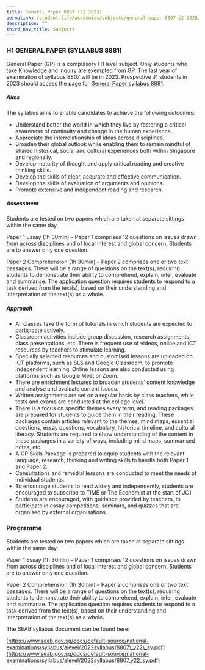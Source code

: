 ```yaml
---
title: General Paper 8807 (J2 2023)
permalink: /student-life/academics/subjects/general-paper-8807-j2-2023/
description: ""
third_nav_title: Subjects
---
```

### H1 GENERAL PAPER (SYLLABUS 8881)

General Paper (GP) is a compulsory H1 level subject. Only students who take Knowledge and Inquiry are exempted from GP. The last year of examination of syllabus 8807 will be in 2023. Prospective J1 students in 2023 should access the page for [General Paper syllabus 8881](/student-life/academics/subjects/general-paper-8881-j1-2023).  

  

##### Aims

  

The syllabus aims to enable candidates to achieve the following outcomes:

*   Understand better the world in which they live by fostering a critical awareness of continuity and change in the human experience.
*   Appreciate the interrelationship of ideas across disciplines.
*   Broaden their global outlook while enabling them to remain mindful of shared historical, social and cultural experiences both within Singapore and regionally.
*   Develop maturity of thought and apply critical reading and creative thinking skills.
*   Develop the skills of clear, accurate and effective communication.
*   Develop the skills of evaluation of arguments and opinions.
*   Promote extensive and independent reading and research.

  

##### Assessment

  

Students are tested on two papers which are taken at separate sittings within the same day.

Paper 1 Essay (1h 30min) – Paper 1 comprises 12 questions on issues drawn from across disciplines and of local interest and global concern. Students are to answer only one question.

  

Paper 2 Comprehension (1h 30min) – Paper 2 comprises one or two text passages. There will be a range of questions on the text(s), requiring students to demonstrate their ability to comprehend, explain, infer, evaluate and summarise. The application question requires students to respond to a task derived from the text(s), based on their understanding and interpretation of the text(s) as a whole.

  

##### Approach

  

*   All classes take the form of tutorials in which students are expected to participate actively.
*   Classroom activities include group discussion, research assignments, class presentations, etc. There is frequent use of videos, online and ICT resources by teachers to stimulate learning.
*   Specially selected resources and customised lessons are uploaded on ICT platforms, such as SLS and Google Classroom, to promote independent learning. Online lessons are also conducted using platforms such as Google Meet or Zoom.
*   There are enrichment lectures to broaden students’ content knowledge and analyse and evaluate current issues.
*   Written assignments are set on a regular basis by class teachers, while tests and exams are conducted at the college level.
*   There is a focus on specific themes every term, and reading packages are prepared for students to guide them in their reading. These packages contain articles relevant to the themes, mind maps, essential questions, essay questions, vocabulary, historical timeline, and cultural literacy. Students are required to show understanding of the content in these packages in a variety of ways, including mind maps, summarised notes, etc.
*   A GP Skills Package is prepared to equip students with the relevant language, research, thinking and writing skills to handle both Paper 1 and Paper 2.
*   Consultations and remedial lessons are conducted to meet the needs of individual students.
*   To encourage students to read widely and independently, students are encouraged to subscribe to TIME or The Economist at the start of JC1.
*   Students are encouraged, with guidance provided by teachers, to participate in essay competitions, seminars, and quizzes that are organised by external organisations.

  

### Programme

  

Students are tested on two papers which are taken at separate sittings within the same day.

Paper 1 Essay (1h 30min) – Paper 1 comprises 12 questions on issues drawn from across disciplines and of local interest and global concern. Students are to answer only one question.

  

Paper 2 Comprehension (1h 30min) – Paper 2 comprises one or two text passages. There will be a range of questions on the text(s), requiring students to demonstrate their ability to comprehend, explain, infer, evaluate and summarise. The application question requires students to respond to a task derived from the text(s), based on their understanding and interpretation of the text(s) as a whole.

  

The SEAB syllabus document can be found here:

[https://www.seab.gov.sg/docs/default-source/national-examinations/syllabus/alevel/2022syllabus/8807\_y22\_sy.pdf](https://www.seab.gov.sg/docs/default-source/national-examinations/syllabus/alevel/2022syllabus/8807_y22_sy.pdf)
